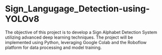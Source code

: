 # Sign_Langugage_Detection-using-YOLOv8
The objective of this project is to develop a Sign Alphabet Detection System utilizing advanced deep learning  techniques.  The project will be implemented using Python, leveraging Google Colab and the Roboflow platform for data  processing and model training.
